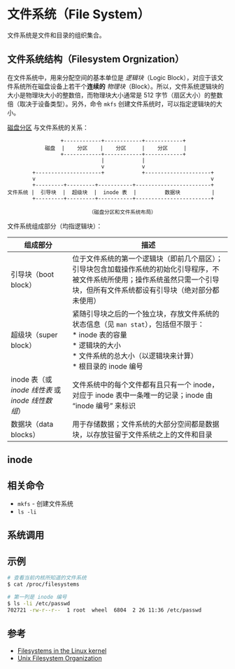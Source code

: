 # 文件系统（File System）

文件系统是文件和目录的组织集合。

## 文件系统结构（Filesystem Orgnization）

在文件系统中，用来分配空间的基本单位是 _逻辑块_（Logic Block），对应于该文件系统所在磁盘设备上若干个**连续的** _物理块_（Block）。所以，文件系统逻辑块的大小是物理块大小的整数倍，而物理块大小通常是 512 字节（扇区大小）的整数倍（取决于设备类型）。另外，命令 `mkfs` 创建文件系统时，可以指定逻辑块的大小。

[磁盘分区](../../../../computer/hardware/devices/disk/partition.md) 与文件系统的关系：

```graph
                 +------------+------------+------------+
            磁盘  |    分区    |    分区     |    分区     |
                 +------------+------------+------------+
                              |            |
                              v            v
        +---------------------+            +---------------------+
        v                                                        v
        +---------+---------+-----------+------------------------+
文件系统 |  引导块  |  超级块  |  inode 表  |         数据块          |
        +---------+---------+-----------+------------------------+

                          （磁盘分区和文件系统布局）
```

文件系统组成部分（均指逻辑块）：

| 组成部分                                          | 描述                                                                                                                                                                                             |
| ------------------------------------------------- | ------------------------------------------------------------------------------------------------------------------------------------------------------------------------------------------------ |
| 引导块（boot block）                              | 位于文件系统的第一个逻辑块（即前几个扇区）；引导块包含加载操作系统的初始化引导程序，不被文件系统所使用；操作系统虽然只需一个引导块，但所有文件系统都设有引导块（绝对部分都未使用）               |
| 超级块（super block）                             | 紧随引导块之后的一个独立块，存放文件系统的状态信息（见 `man stat`），包括但不限于：<br> * inode 表的容量 <br> * 逻辑块的大小 <br> * 文件系统的总大小（以逻辑块来计算）<br> * 根目录的 inode 编号 |
| inode 表（或 _inode 线性表_ 或 _inode 线性数组_） | 文件系统中的每个文件都有且只有一个 inode，对应于 inode 表中一条唯一的记录；inode 由 “inode 编号” 来标识                                                                                          |
| 数据块（data blocks）                             | 用于存储数据；文件系统的大部分空间都是数据块，以存放驻留于文件系统之上的文件和目录                                                                                                               |

## inode



## 相关命令

* `mkfs` - 创建文件系统
* `ls -li`

## 系统调用

## 示例

```sh
# 查看当前内核所知道的文件系统
$ cat /proc/filesystems

# 第一列是 inode 编号
$ ls -li /etc/passwd
702721 -rw-r--r--  1 root  wheel  6804  2 26 11:36 /etc/passwd
```

## 参考

* [Filesystems in the Linux kernel](https://www.kernel.org/doc/html/latest/filesystems/index.html)
* [Unix Filesystem Organization](https://web.cs.wpi.edu/~rek/DCS/D04/UnixFileSystems.html)